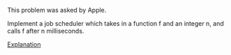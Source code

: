 This problem was asked by Apple.

Implement a job scheduler which takes in a function f and an integer n, and calls f after n milliseconds.

[Explanation](https://www.jioneeu.com/en-dcp-10)
